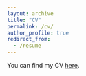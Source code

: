 ```yaml
---
layout: archive
title: "CV"
permalink: /cv/
author_profile: true
redirect_from:
  - /resume
---
```


You can find my CV [here](/files/cv/Curriculum_Vitae.pdf).


